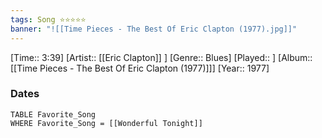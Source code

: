 ```yaml
---
tags: Song ⭐⭐⭐⭐⭐ 
banner: "![[Time Pieces - The Best Of Eric Clapton (1977).jpg]]"
---
```

[Time:: 3:39]
[Artist:: [[Eric Clapton]] ]
[Genre:: Blues]
[Played:: ]
[Album:: [[Time Pieces - The Best Of Eric Clapton (1977)]]]
[Year:: 1977]
### Dates
````dataview
TABLE Favorite_Song
WHERE Favorite_Song = [[Wonderful Tonight]]
````